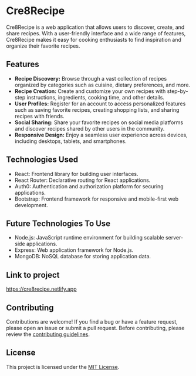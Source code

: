 # Cre8Recipe

Cre8Recipe is a web application that allows users to discover, create, and share recipes. With a user-friendly interface and a wide range of features, Cre8Recipe makes it easy for cooking enthusiasts to find inspiration and organize their favorite recipes.

## Features

- **Recipe Discovery:** Browse through a vast collection of recipes organized by categories such as cuisine, dietary preferences, and more.
- **Recipe Creation:** Create and customize your own recipes with step-by-step instructions, ingredients, cooking time, and other details.
- **User Profiles:** Register for an account to access personalized features such as saving favorite recipes, creating shopping lists, and sharing recipes with friends.
- **Social Sharing:** Share your favorite recipes on social media platforms and discover recipes shared by other users in the community.
- **Responsive Design:** Enjoy a seamless user experience across devices, including desktops, tablets, and smartphones.

## Technologies Used

- React: Frontend library for building user interfaces.
- React Router: Declarative routing for React applications.
- Auth0: Authentication and authorization platform for securing applications.
- Bootstrap: Frontend framework for responsive and mobile-first web development.

## Future Technologies To Use
- Node.js: JavaScript runtime environment for building scalable server-side applications.
- Express: Web application framework for Node.js.
- MongoDB: NoSQL database for storing application data.
  
## Link to project
https://cre8recipe.netlify.app

## Contributing

Contributions are welcome! If you find a bug or have a feature request, please open an issue or submit a pull request. Before contributing, please review the [contributing guidelines](CONTRIBUTING.md).

## License

This project is licensed under the [MIT License](LICENSE).
